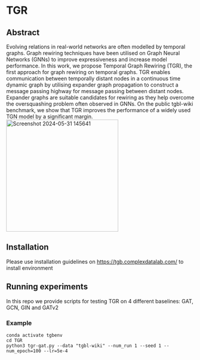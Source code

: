# TGR
## Abstract 
Evolving relations in real-world networks are often modelled by temporal graphs. Graph rewiring techniques have been utilised on Graph Neural Networks (GNNs) to improve expressiveness and increase model performance. In this work, we propose Temporal Graph Rewiring (TGR), the first approach for graph rewiring on temporal graphs. TGR enables communication between temporally distant nodes in a continuous time dynamic graph by utilising expander graph propagation to construct a message passing highway for message passing between distant nodes. Expander graphs are suitable candidates for rewiring as they help overcome the oversquashing problem often observed in GNNs. On the public tgbl-wiki benchmark, we show that TGR improves the performance of a widely used TGN model by a significant margin.
<img width="300" alt="Screenshot 2024-05-31 145641" src="https://github.com/kpetrovicc/TGR/assets/122844200/185d2e6a-bdf3-47cd-8c6a-7a663592d24c">


## Installation
Please use installation guidelines on https://tgb.complexdatalab.com/ to install environment

## Running experiments
In this repo we provide scripts for testing TGR on 4 different baselines: GAT, GCN, GIN and GATv2
### Example
```console
conda activate tgbenv
cd TGR
python3 tgr-gat.py --data "tgbl-wiki" --num_run 1 --seed 1 --num_epoch=100 --lr=5e-4 
```
